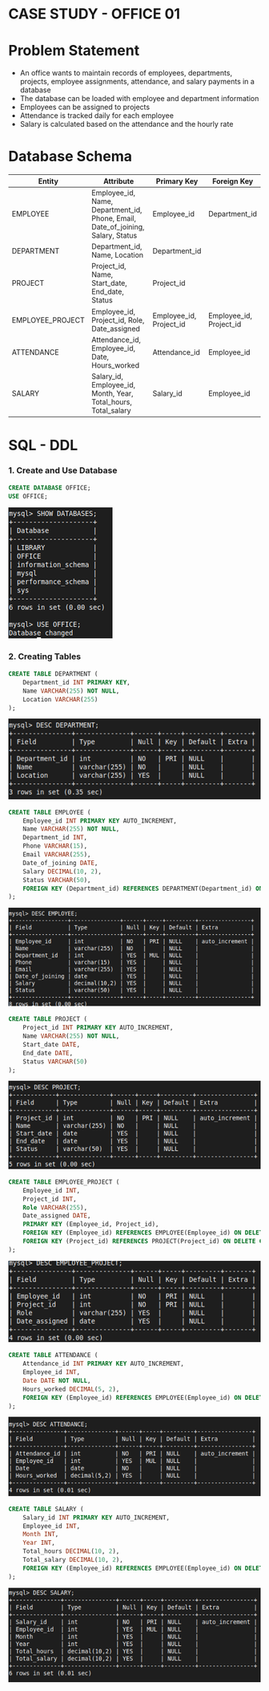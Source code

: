 # CASE STUDY - OFFICE 01

# Problem Statement
- An office wants to maintain records of employees, departments, projects, employee assignments, attendance, and salary payments in a database
- The database can be loaded with employee and department information
- Employees can be assigned to projects
- Attendance is tracked daily for each employee
- Salary is calculated based on the attendance and the hourly rate

# Database Schema

| Entity       | Attribute                                                                      | Primary Key | Foreign Key        |
|--------------|--------------------------------------------------------------------------------|-------------|--------------------|
| EMPLOYEE     | Employee_id, Name, Department_id, Phone, Email, Date_of_joining, Salary, Status| Employee_id | Department_id      |
| DEPARTMENT   | Department_id, Name, Location                                                  | Department_id|                    |
| PROJECT      | Project_id, Name, Start_date, End_date, Status                                 | Project_id  |                    |
| EMPLOYEE_PROJECT | Employee_id, Project_id, Role, Date_assigned                               | Employee_id, Project_id | Employee_id, Project_id |
| ATTENDANCE   | Attendance_id, Employee_id, Date, Hours_worked                                 | Attendance_id| Employee_id        |
| SALARY       | Salary_id, Employee_id, Month, Year, Total_hours, Total_salary                 | Salary_id   | Employee_id        |

# SQL - DDL

### 1. Create and Use Database

```SQL
CREATE DATABASE OFFICE;
USE OFFICE;
```

![show](images/show.png)

### 2. Creating Tables

```SQL
CREATE TABLE DEPARTMENT (
    Department_id INT PRIMARY KEY,
    Name VARCHAR(255) NOT NULL,
    Location VARCHAR(255)
);
```

![dep](images/dep.png)

```SQL
CREATE TABLE EMPLOYEE (
    Employee_id INT PRIMARY KEY AUTO_INCREMENT,
    Name VARCHAR(255) NOT NULL,
    Department_id INT,
    Phone VARCHAR(15),
    Email VARCHAR(255),
    Date_of_joining DATE,
    Salary DECIMAL(10, 2),
    Status VARCHAR(50),
    FOREIGN KEY (Department_id) REFERENCES DEPARTMENT(Department_id) ON DELETE CASCADE ON UPDATE CASCADE
);
```

![emp](images/emp.png)

```SQL
CREATE TABLE PROJECT (
    Project_id INT PRIMARY KEY AUTO_INCREMENT,
    Name VARCHAR(255) NOT NULL,
    Start_date DATE,
    End_date DATE,
    Status VARCHAR(50)
);
```

![proj](images/proj.png)

```SQL
CREATE TABLE EMPLOYEE_PROJECT (
    Employee_id INT,
    Project_id INT,
    Role VARCHAR(255),
    Date_assigned DATE,
    PRIMARY KEY (Employee_id, Project_id),
    FOREIGN KEY (Employee_id) REFERENCES EMPLOYEE(Employee_id) ON DELETE CASCADE ON UPDATE CASCADE,
    FOREIGN KEY (Project_id) REFERENCES PROJECT(Project_id) ON DELETE CASCADE ON UPDATE CASCADE
);
```

![emp_proj](images/emp_proj.png)

```SQL
CREATE TABLE ATTENDANCE (
    Attendance_id INT PRIMARY KEY AUTO_INCREMENT,
    Employee_id INT,
    Date DATE NOT NULL,
    Hours_worked DECIMAL(5, 2),
    FOREIGN KEY (Employee_id) REFERENCES EMPLOYEE(Employee_id) ON DELETE CASCADE ON UPDATE CASCADE
);
```

![attend](images/attend.png)

```SQL
CREATE TABLE SALARY (
    Salary_id INT PRIMARY KEY AUTO_INCREMENT,
    Employee_id INT,
    Month INT,
    Year INT,
    Total_hours DECIMAL(10, 2),
    Total_salary DECIMAL(10, 2),
    FOREIGN KEY (Employee_id) REFERENCES EMPLOYEE(Employee_id) ON DELETE CASCADE ON UPDATE CASCADE
);
```

![salary](images/sal.png)
